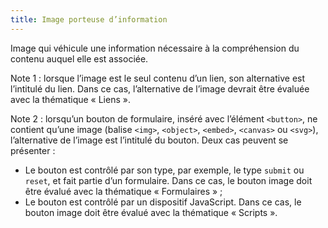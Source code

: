 ```yaml
---
title: Image porteuse d’information 
---
```


Image qui véhicule une information nécessaire à la compréhension du contenu
auquel elle est associée.

Note 1 : lorsque l’image est le seul contenu d’un lien, son alternative est
l’intitulé du lien. Dans ce cas, l’alternative de l’image devrait être évaluée
avec la thématique « Liens ».

Note 2 : lorsqu’un bouton de formulaire, inséré avec l’élément `<button>`, ne
contient qu’une image (balise `<img>`, `<object>`, `<embed>`, `<canvas>` ou
`<svg>`), l’alternative de l’image est l’intitulé du bouton. Deux cas peuvent
se présenter :
* Le bouton est contrôlé par son type, par exemple, le type `submit` ou `reset`, et fait partie d’un formulaire. Dans ce cas, le bouton image doit être évalué avec la thématique « Formulaires » ; 
* Le bouton est contrôlé par un dispositif JavaScript. Dans ce cas, le bouton image doit être évalué avec la thématique « Scripts ».


